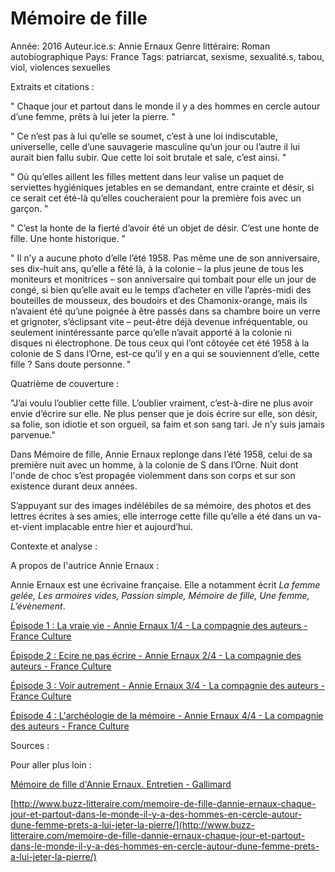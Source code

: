 # Mémoire de fille

Année: 2016
Auteur.ice.s: Annie Ernaux
Genre littéraire: Roman autobiographique
Pays: France
Tags: patriarcat, sexisme, sexualité.s, tabou, viol, violences sexuelles

Extraits et citations :

" Chaque jour et partout dans le monde il y a des hommes en cercle autour d’une femme, prêts à lui jeter la pierre. "

" Ce n’est pas à lui qu’elle se soumet, c’est à une loi indiscutable, universelle, celle d’une sauvagerie masculine qu’un jour ou l’autre il lui aurait bien fallu subir. Que cette loi soit brutale et sale, c’est ainsi. "

" Où qu’elles aillent les filles mettent dans leur valise un paquet de serviettes hygiéniques jetables en se demandant, entre crainte et désir, si ce serait cet été-là qu’elles coucheraient pour la première fois avec un garçon. "

" C’est la honte de la fierté d’avoir été un objet de désir. C’est une honte de fille. Une honte historique. "

" Il n’y a aucune photo d’elle l’été 1958. Pas même une de son anniversaire, ses dix-huit ans, qu’elle a fêté là, à la colonie – la plus jeune de tous les moniteurs et monitrices – son anniversaire qui tombait pour elle un jour de congé, si bien qu’elle avait eu le temps d’acheter en ville l’après-midi des bouteilles de mousseux, des boudoirs et des Chamonix-orange, mais ils n’avaient été qu’une poignée à être passés dans sa chambre boire un verre et grignoter, s’éclipsant vite – peut-être déjà devenue infréquentable, ou seulement inintéressante parce qu’elle n’avait apporté à la colonie ni disques ni électrophone. De tous ceux qui l’ont côtoyée cet été 1958 à la colonie de S dans l’Orne, est-ce qu’il y en a qui se souviennent d’elle, cette fille ? Sans doute personne. "

Quatrième de couverture :

"J’ai voulu l’oublier cette fille. L’oublier vraiment, c’est-à-dire ne plus avoir envie d’écrire sur elle. Ne plus penser que je dois écrire sur elle, son désir, sa folie, son idiotie et son orgueil, sa faim et son sang tari. Je n’y suis jamais parvenue."

Dans Mémoire de fille, Annie Ernaux replonge dans l’été 1958, celui de sa première nuit avec un homme, à la colonie de S dans l’Orne. Nuit dont l'onde de choc s’est propagée violemment dans son corps et sur son existence durant deux années.

S’appuyant sur des images indélébiles de sa mémoire, des photos et des lettres écrites à ses amies, elle interroge cette fille qu’elle a été dans un va-et-vient implacable entre hier et aujourd’hui.

Contexte et analyse : 

A propos de l'autrice Annie Ernaux :

Annie Ernaux est une écrivaine française. Elle a notamment écrit *La femme gelée, Les armoires vides, Passion simple, Mémoire de fille, Une femme, L’évènement*. 

[Épisode 1 : La vraie vie - Annie Ernaux 1/4 - La compagnie des auteurs - France Culture](https://www.franceculture.fr/emissions/la-compagnie-des-auteurs/annie-ernaux-14-la-vraie-vie) 

[Épisode 2 :  Ecire ne pas écrire - Annie Ernaux 2/4 - La compagnie des auteurs - France Culture](https://www.franceculture.fr/emissions/la-compagnie-des-auteurs/annie-ernaux-24-ecrire-de-ne-pas-ecrire) 

[Épisode 3 : Voir autrement - Annie Ernaux 3/4 - La compagnie des auteurs - France Culture](https://www.franceculture.fr/emissions/la-compagnie-des-auteurs/annie-ernaux-34-voir-autrement-0) 

[Épisode 4 : L'archéologie de la mémoire - Annie Ernaux 4/4 - La compagnie des auteurs - France Culture](https://www.franceculture.fr/emissions/la-compagnie-des-auteurs/annie-ernaux-44-larcheologie-de-la-memoire-0) 

Sources : 

Pour aller plus loin :

[Mémoire de fille d'Annie Ernaux. Entretien - Gallimard](http://www.gallimard.fr/Media/Gallimard/Entretien-ecrit/Entretien-Annie-Ernaux.-Memoire-de-fille) 

[http://www.buzz-litteraire.com/memoire-de-fille-dannie-ernaux-chaque-jour-et-partout-dans-le-monde-il-y-a-des-hommes-en-cercle-autour-dune-femme-prets-a-lui-jeter-la-pierre/](http://www.buzz-litteraire.com/memoire-de-fille-dannie-ernaux-chaque-jour-et-partout-dans-le-monde-il-y-a-des-hommes-en-cercle-autour-dune-femme-prets-a-lui-jeter-la-pierre/)